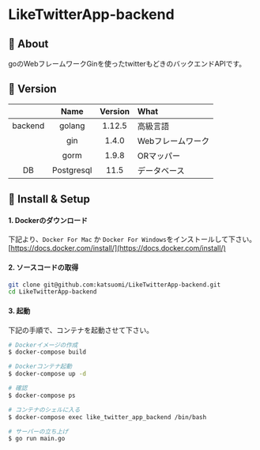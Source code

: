 # LikeTwitterApp-backend

## 💬 About

goのWebフレームワークGinを使ったtwitterもどきのバックエンドAPIです。

## 🌻 Version

||Name|Version|What|
|:-:|:-:|:-:|:-|
|backend|golang|1.12.5|高級言語|
||gin|1.4.0|Webフレームワーク|
||gorm|1.9.8|ORマッパー|
|DB|Postgresql|11.5|データベース|

## 🔰 Install & Setup

#### 1. Dockerのダウンロード

下記より、`Docker For Mac` か `Docker For Windows`をインストールして下さい。  
[https://docs.docker.com/install/](https://docs.docker.com/install/)

#### 2. ソースコードの取得

```bash
git clone git@github.com:katsuomi/LikeTwitterApp-backend.git
cd LikeTwitterApp-backend
```

#### 3. 起動

下記の手順で、コンテナを起動させて下さい。

```bash
# Dockerイメージの作成
$ docker-compose build

# Dockerコンテナ起動
$ docker-compose up -d

# 確認
$ docker-compose ps

# コンテナのシェルに入る
$ docker-compose exec like_twitter_app_backend /bin/bash 

# サーバーの立ち上げ
$ go run main.go
```
